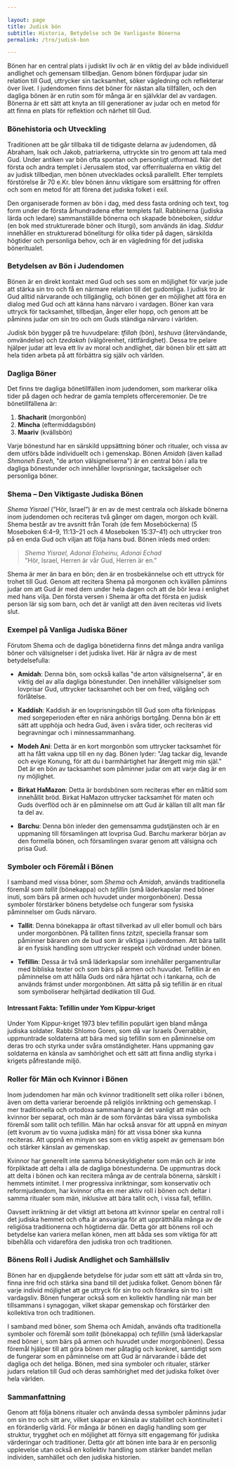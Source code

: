 ```yaml
---

layout: page  
title: Judisk bön  
subtitle: Historia, Betydelse och De Vanligaste Bönerna  
permalink: /tro/judisk-bon  

---
```


Bönen har en central plats i judiskt liv och är en viktig del av både individuell andlighet och gemensam tillbedjan. Genom bönen fördjupar judar sin relation till Gud, uttrycker sin tacksamhet, söker vägledning och reflekterar över livet. I judendomen finns det böner för nästan alla tillfällen, och den dagliga bönen är en rutin som för många är en självklar del av vardagen. Bönerna är ett sätt att knyta an till generationer av judar och en metod för att finna en plats för reflektion och närhet till Gud.

### Bönehistoria och Utveckling

Traditionen att be går tillbaka till de tidigaste delarna av judendomen, då Abraham, Isak och Jakob, patriarkerna, uttryckte sin tro genom att tala med Gud. Under antiken var bön ofta spontan och personligt utformad. När det första och andra templet i Jerusalem stod, var offerritualerna en viktig del av judisk tillbedjan, men bönen utvecklades också parallellt. Efter templets förstörelse år 70 e.Kr. blev bönen ännu viktigare som ersättning för offren och som en metod för att förena det judiska folket i exil.

Den organiserade formen av bön i dag, med dess fasta ordning och text, tog form under de första århundradena efter templets fall. Rabbinerna (judiska lärda och ledare) sammanställde bönerna och skapade böneboken, *siddur* (en bok med strukturerade böner och liturgi), som används än idag. *Siddur* innehåller en strukturerad böneliturgi för olika tider på dagen, särskilda högtider och personliga behov, och är en vägledning för det judiska böneritualet.

### Betydelsen av Bön i Judendomen

Bönen är en direkt kontakt med Gud och ses som en möjlighet för varje jude att stärka sin tro och få en närmare relation till det gudomliga. I judisk tro är Gud alltid närvarande och tillgänglig, och bönen ger en möjlighet att föra en dialog med Gud och att känna hans närvaro i vardagen. Böner kan vara uttryck för tacksamhet, tillbedjan, ånger eller hopp, och genom att be påminns judar om sin tro och om Guds ständiga närvaro i världen.

Judisk bön bygger på tre huvudpelare: *tfillah* (bön), *teshuva* (återvändande, omvändelse) och *tzedakah* (välgörenhet, rättfärdighet). Dessa tre pelare hjälper judar att leva ett liv av moral och andlighet, där bönen blir ett sätt att hela tiden arbeta på att förbättra sig själv och världen.

### Dagliga Böner

Det finns tre dagliga bönetillfällen inom judendomen, som markerar olika tider på dagen och hedrar de gamla templets offerceremonier. De tre bönetillfällena är:
1. **Shacharit** (morgonbön)
2. **Mincha** (eftermiddagsbön)
3. **Maariv** (kvällsbön)

Varje bönestund har en särskild uppsättning böner och ritualer, och vissa av dem utförs både individuellt och i gemenskap. Bönen *Amidah* (även kallad *Shmoneh Esreh*, "de arton välsignelserna") är en central bön i alla tre dagliga bönestunder och innehåller lovprisningar, tacksägelser och personliga böner.

### Shema – Den Viktigaste Judiska Bönen

*Shema Yisrael* (”Hör, Israel”) är en av de mest centrala och älskade bönerna inom judendomen och reciteras två gånger om dagen, morgon och kväll. Shema består av tre avsnitt från Torah (de fem Moseböckerna) (5 Moseboken 6:4–9, 11:13–21 och 4 Moseboken 15:37–41) och uttrycker tron på en enda Gud och viljan att följa hans bud. Bönen inleds med orden:

> *Shema Yisrael, Adonai Eloheinu, Adonai Echad*  
> "Hör, Israel, Herren är vår Gud, Herren är en."

Shema är mer än bara en bön; den är en trosbekännelse och ett uttryck för trohet till Gud. Genom att recitera Shema på morgonen och kvällen påminns judar om att Gud är med dem under hela dagen och att de bör leva i enlighet med hans vilja. Den första versen i Shema är ofta det första en judisk person lär sig som barn, och det är vanligt att den även reciteras vid livets slut.

### Exempel på Vanliga Judiska Böner

Förutom Shema och de dagliga bönetiderna finns det många andra vanliga böner och välsignelser i det judiska livet. Här är några av de mest betydelsefulla:

- **Amidah**: Denna bön, som också kallas "de arton välsignelserna", är en viktig del av alla dagliga bönestunder. Den innehåller välsignelser som lovprisar Gud, uttrycker tacksamhet och ber om fred, välgång och förlåtelse.
  
- **Kaddish**: Kaddish är en lovprisningsbön till Gud som ofta förknippas med sorgeperioden efter en nära anhörigs bortgång. Denna bön är ett sätt att upphöja och hedra Gud, även i svåra tider, och reciteras vid begravningar och i minnessammanhang.

- **Modeh Ani**: Detta är en kort morgonbön som uttrycker tacksamhet för att ha fått vakna upp till en ny dag. Bönen lyder: "Jag tackar dig, levande och evige Konung, för att du i barmhärtighet har återgett mig min själ." Det är en bön av tacksamhet som påminner judar om att varje dag är en ny möjlighet.

- **Birkat HaMazon**: Detta är bordsbönen som reciteras efter en måltid som innehållit bröd. Birkat HaMazon uttrycker tacksamhet för maten och Guds överflöd och är en påminnelse om att Gud är källan till allt man får ta del av.

- **Barchu**: Denna bön inleder den gemensamma gudstjänsten och är en uppmaning till församlingen att lovprisa Gud. Barchu markerar början av den formella bönen, och församlingen svarar genom att välsigna och prisa Gud.

### Symboler och Föremål i Bönen

I samband med vissa böner, som *Shema* och *Amidah*, används traditionella föremål som *tallit* (bönekappa) och *tefillin* (små läderkapslar med böner inuti, som bärs på armen och huvudet under morgonbönen). Dessa symboler förstärker bönens betydelse och fungerar som fysiska påminnelser om Guds närvaro. 

- **Tallit**: Denna bönekappa är oftast tillverkad av ull eller bomull och bärs under morgonbönen. På talliten finns *tzitzit*, speciella fransar som påminner bäraren om de bud som är viktiga i judendomen. Att bära tallit är en fysisk handling som uttrycker respekt och vördnad under bönen.

- **Tefillin**: Dessa är två små läderkapslar som innehåller pergamentrullar med bibliska texter och som bärs på armen och huvudet. Tefillin är en påminnelse om att hålla Guds ord nära hjärtat och i tankarna, och de används främst under morgonbönen. Att sätta på sig tefillin är en ritual som symboliserar helhjärtad dedikation till Gud.

#### Intressant Fakta: Tefillin under Yom Kippur-kriget

Under Yom Kippur-kriget 1973 blev tefillin populärt igen bland många judiska soldater. Rabbi Shlomo Goren, som då var Israels Överrabbin, uppmuntrade soldaterna att bära med sig tefillin som en påminnelse om deras tro och styrka under svåra omständigheter. Hans uppmaning gav soldaterna en känsla av samhörighet och ett sätt att finna andlig styrka i krigets påfrestande miljö.

### Roller för Män och Kvinnor i Bönen

Inom judendomen har män och kvinnor traditionellt sett olika roller i bönen, även om detta varierar beroende på religiös inriktning och gemenskap. I mer traditionella och ortodoxa sammanhang är det vanligt att män och kvinnor ber separat, och män är de som förväntas bära vissa symboliska föremål som tallit och tefillin. Män har också ansvar för att uppnå en *minyan* (ett kvorum av tio vuxna judiska män) för att vissa böner ska kunna reciteras. Att uppnå en minyan ses som en viktig aspekt av gemensam bön och stärker känslan av gemenskap.

Kvinnor har generellt inte samma böneskyldigheter som män och är inte förpliktade att delta i alla de dagliga bönestunderna. De uppmuntras dock att delta i bönen och kan recitera många av de centrala bönerna, särskilt i hemmets intimitet. I mer progressiva inriktningar, som konservativ och reformjudendom, har kvinnor ofta en mer aktiv roll i bönen och deltar i samma ritualer som män, inklusive att bära tallit och, i vissa fall, tefillin.

Oavsett inriktning är det viktigt att betona att kvinnor spelar en central roll i det judiska hemmet och ofta är ansvariga för att upprätthålla många av de religiösa traditionerna och högtiderna där. Detta gör att bönens roll och betydelse kan variera mellan könen, men att båda ses som viktiga för att bibehålla och vidareföra den judiska tron och traditionen.

### Bönens Roll i Judisk Andlighet och Samhällsliv

Bönen har en djupgående betydelse för judar som ett sätt att vårda sin tro, finna inre frid och stärka sina band till det judiska folket. Genom bönen får varje individ möjlighet att ge uttryck för sin tro och förankra sin tro i sitt vardagsliv. Bönen fungerar också som en kollektiv handling när man ber tillsammans i synagogan, vilket skapar gemenskap och förstärker den kollektiva tron och traditionen.

I samband med böner, som Shema och Amidah, används ofta traditionella symboler och föremål som *tallit* (bönekappa) och *tefillin* (små läderkapslar med böner i, som bärs på armen och huvudet under morgonbönen). Dessa föremål hjälper till att göra bönen mer påtaglig och konkret, samtidigt som de fungerar som en påminnelse om att Gud är närvarande i både det dagliga och det heliga. Bönen, med sina symboler och ritualer, stärker judars relation till Gud och deras samhörighet med det judiska folket över hela världen.

### Sammanfattning

Genom att följa bönens ritualer och använda dessa symboler påminns judar om sin tro och sitt arv, vilket skapar en känsla av stabilitet och kontinuitet i en föränderlig värld. För många är bönen en daglig handling som ger struktur, trygghet och en möjlighet att förnya sitt engagemang för judiska värderingar och traditioner. Detta gör att bönen inte bara är en personlig upplevelse utan också en kollektiv handling som stärker bandet mellan individen, samhället och den judiska historien.